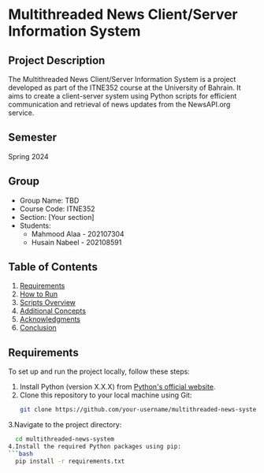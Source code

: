 # Multithreaded News Client/Server Information System

## Project Description
The Multithreaded News Client/Server Information System is a project developed as part of the ITNE352 course at the University of Bahrain. It aims to create a client-server system using Python scripts for efficient communication and retrieval of news updates from the NewsAPI.org service.

## Semester
Spring 2024

## Group
- Group Name: TBD
- Course Code: ITNE352
- Section: [Your section]
- Students:
  - Mahmood Alaa - 202107304
  - Husain Nabeel - 202108591

## Table of Contents
1. [Requirements](#requirements)
2. [How to Run](#how-to-run)
3. [Scripts Overview](#scripts-overview)
4. [Additional Concepts](#additional-concepts)
5. [Acknowledgments](#acknowledgments)
6. [Conclusion](#conclusion)

## Requirements
To set up and run the project locally, follow these steps:
1. Install Python (version X.X.X) from [Python's official website](https://www.python.org/).
2. Clone this repository to your local machine using Git:
   ```bash
   git clone https://github.com/your-username/multithreaded-news-system.git
3.Navigate to the project directory:
```bash
  cd multithreaded-news-system
4.Install the required Python packages using pip:
```bash
  pip install -r requirements.txt
